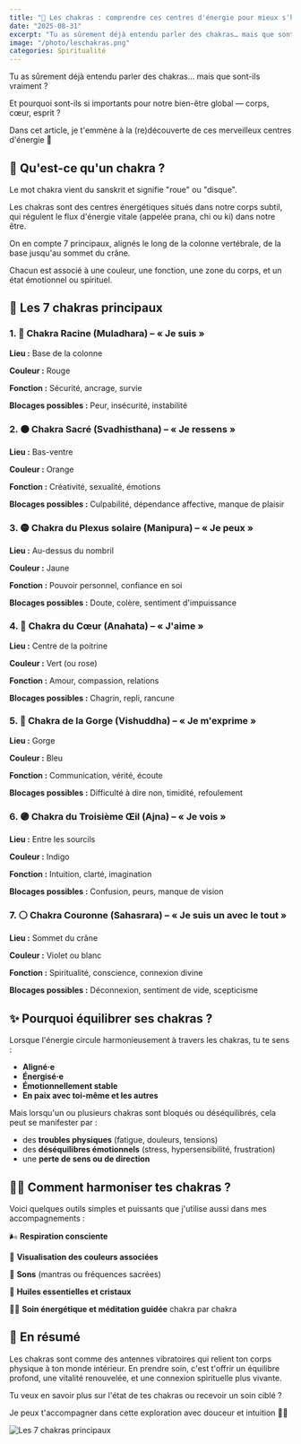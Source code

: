 ```yaml
---
title: "🌈 Les chakras : comprendre ces centres d'énergie pour mieux s'harmoniser"
date: "2025-08-31"
excerpt: "Tu as sûrement déjà entendu parler des chakras… mais que sont-ils vraiment ? Et pourquoi sont-ils si importants pour notre bien-être global — corps, cœur, esprit ? Dans cet article, je t'emmène à la (re)découverte de ces merveilleux centres d'énergie."
image: "/photo/leschakras.png"
categories: Spiritualité
---
```


Tu as sûrement déjà entendu parler des chakras… mais que sont-ils vraiment ?

Et pourquoi sont-ils si importants pour notre bien-être global — corps, cœur, esprit ?

Dans cet article, je t'emmène à la (re)découverte de ces merveilleux centres d'énergie 🌟

## 🌟 Qu'est-ce qu'un chakra ?

Le mot chakra vient du sanskrit et signifie "roue" ou "disque".

Les chakras sont des centres énergétiques situés dans notre corps subtil, qui régulent le flux d'énergie vitale (appelée prana, chi ou ki) dans notre être.

On en compte 7 principaux, alignés le long de la colonne vertébrale, de la base jusqu'au sommet du crâne.

Chacun est associé à une couleur, une fonction, une zone du corps, et un état émotionnel ou spirituel.

## 🌿 Les 7 chakras principaux

### 1. 🔴 Chakra Racine (Muladhara) – « Je suis »

**Lieu :** Base de la colonne

**Couleur :** Rouge

**Fonction :** Sécurité, ancrage, survie

**Blocages possibles :** Peur, insécurité, instabilité

### 2. 🟠 Chakra Sacré (Svadhisthana) – « Je ressens »

**Lieu :** Bas-ventre

**Couleur :** Orange

**Fonction :** Créativité, sexualité, émotions

**Blocages possibles :** Culpabilité, dépendance affective, manque de plaisir

### 3. 🟡 Chakra du Plexus solaire (Manipura) – « Je peux »

**Lieu :** Au-dessus du nombril

**Couleur :** Jaune

**Fonction :** Pouvoir personnel, confiance en soi

**Blocages possibles :** Doute, colère, sentiment d'impuissance

### 4. 💚 Chakra du Cœur (Anahata) – « J'aime »

**Lieu :** Centre de la poitrine

**Couleur :** Vert (ou rose)

**Fonction :** Amour, compassion, relations

**Blocages possibles :** Chagrin, repli, rancune

### 5. 🔵 Chakra de la Gorge (Vishuddha) – « Je m'exprime »

**Lieu :** Gorge

**Couleur :** Bleu

**Fonction :** Communication, vérité, écoute

**Blocages possibles :** Difficulté à dire non, timidité, refoulement

### 6. 🟣 Chakra du Troisième Œil (Ajna) – « Je vois »

**Lieu :** Entre les sourcils

**Couleur :** Indigo

**Fonction :** Intuition, clarté, imagination

**Blocages possibles :** Confusion, peurs, manque de vision

### 7. ⚪ Chakra Couronne (Sahasrara) – « Je suis un avec le tout »

**Lieu :** Sommet du crâne

**Couleur :** Violet ou blanc

**Fonction :** Spiritualité, conscience, connexion divine

**Blocages possibles :** Déconnexion, sentiment de vide, scepticisme

## ✨ Pourquoi équilibrer ses chakras ?

Lorsque l'énergie circule harmonieusement à travers les chakras, tu te sens :

- **Aligné·e**
- **Énergisé·e**
- **Émotionnellement stable**
- **En paix avec toi-même et les autres**

Mais lorsqu'un ou plusieurs chakras sont bloqués ou déséquilibrés, cela peut se manifester par :

- des **troubles physiques** (fatigue, douleurs, tensions)
- des **déséquilibres émotionnels** (stress, hypersensibilité, frustration)
- une **perte de sens ou de direction**

## 🧘‍♀️ Comment harmoniser tes chakras ?

Voici quelques outils simples et puissants que j'utilise aussi dans mes accompagnements :

🌬 **Respiration consciente**

🎨 **Visualisation des couleurs associées**

🎵 **Sons** (mantras ou fréquences sacrées)

🌸 **Huiles essentielles et cristaux**

💆‍♀️ **Soin énergétique et méditation guidée** chakra par chakra

## 💞 En résumé

Les chakras sont comme des antennes vibratoires qui relient ton corps physique à ton monde intérieur. En prendre soin, c'est t'offrir un équilibre profond, une vitalité renouvelée, et une connexion spirituelle plus vivante.

Tu veux en savoir plus sur l'état de tes chakras ou recevoir un soin ciblé ?

Je peux t'accompagner dans cette exploration avec douceur et intuition 🌈✨

![Les 7 chakras principaux](/photo/leschakras.png)
